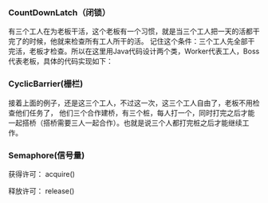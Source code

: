 ### CountDownLatch（闭锁）

有三个工人在为老板干活，这个老板有一个习惯，就是当三个工人把一天的活都干完了的时候，他就来检查所有工人所干的活。
记住这个条件：三个工人先全部干完活，老板才检查。所以在这里用Java代码设计两个类，Worker代表工人，Boss代表老板，具体的代码实现如下：


### CyclicBarrier(栅栏)
接着上面的例子，还是这三个工人，不过这一次，这三个工人自由了，老板不用检查他们任务了，
他们三个合作建桥，有三个桩，每人打一个，同时打完之后才能一起搭桥（搭桥需要三人一起合作）。也就是说三个人都打完桩之后才能继续工作。


### Semaphore(信号量)

获得许可：  acquire()

释放许可：  release()
